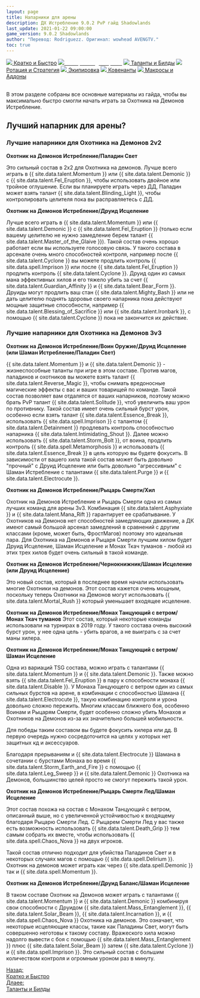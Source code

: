 ```yaml
---
layout: page
title: Напарники для арены
description: ДХ Истребление 9.0.2 PvP гайд Shadowlands
last_update: 2021-01-22 09:00:00
game_version: 9.0.2 Shadowlands
author: "Перевод: Rodriguezz. Оригинал: wowhead AVENGTV."
toc: true
---
```


<div id="smooth-nav-outer">
<a href="{{ site.url }}/guide/pvp/havoc/quick_faq.html"><img src="https://wow.zamimg.com/images/wow/icons/medium/wow_token01.jpg"> Кратко и Быстро</a>
<a href="{{ site.url }}/guide/pvp/havoc/srong-compositions.html"><img src="https://wow.zamimg.com/images/wow/icons/medium/inv_misc_spyglass_02.jpg"><span style="color: white;"> Напарники для арены</span></a>
<a href="{{ site.url }}/guide/pvp/havoc/talent.html"><img src="https://wow.zamimg.com/images/wow/icons/medium/spell_lifegivingseed.jpg"> Таланты и Билды</a>
<a href="{{ site.url }}/guide/pvp/havoc/rotations-abilities.html"><img src="https://wow.zamimg.com/images/wow/icons/medium/ability_marksmanship.jpg"> Ротация и Стратегия</a>
<a href="{{ site.url }}/guide/pvp/havoc/gear.html"><img src="https://wow.zamimg.com/images/wow/icons/medium/wow_token01.jpg"> Экипировка</a>
<a href="{{ site.url }}/guide/pvp/havoc/covenants.html"><img src="https://wow.zamimg.com/images/wow/icons/medium/inv_inscription_80_warscroll_intellect.jpg"> Ковенанты</a>
<a href="{{ site.url }}/guide/pvp/havoc/macros-addons.html"><img src="https://wow.zamimg.com/images/wow/icons/medium/inv_eng_gearspringparts.jpg"> Макросы и Аддоны</a>
</div>
<br>

В этом разделе собраны все основные материалы из гайда, чтобы вы максимально быстро смогли начать играть за Охотника на Демонов Истребление.

## Лучший напарник для арены?

### Лучшие напарники для Охотника на Демонов 2v2

<b><span class="c12">Охотник на Демонов Истребление</span>/<span class="c2">Паладин Свет</span></b>

Это сильный состав в 2х2 для Охотника на демонов. Лучше всего играть в {{ site.data.talent.Momentum }} или {{ site.data.talent.Demonic }} с {{ site.data.talent.Fel_Eruption }}, чтобы использовать двойное или тройное оглушение. Если вы планируете играть через ДД, Паладин может взять талант {{ site.data.talent.Blinding_Light }}, чтобы контролировать целителя пока вы расправляетесь с ДД.

<b><span class="c12">Охотник на Демонов Истребление</span>/<span class="c11">Друид Исцеление</span></b>

Лучше всего играть в {{ site.data.talent.Momentum }} или {{ site.data.talent.Demonic }} с {{ site.data.talent.Fel_Eruption }} (только если вашему целителю не нужно замедление берем талант {{ site.data.talent.Master_of_the_Glaive }}). Такой состав очень хорошо работает если вы используете голосовую связь. У такого состава в арсенале очень много способностей контроля, например после {{ site.data.talent.Cyclone }} вы можете продлить контроль {{ site.data.spell.Imprison }} или после {{ site.data.talent.Fel_Eruption }} продлить контроль {{ site.data.talent.Cyclone }}. Друид один из самых мана эффективных хилов и его тяжело убить за счет {{ site.data.talent.Guardian_Affinity }} и {{ site.data.talent.Bear_Form }}. Друиды могут продлить ваш стан {{ site.data.talent.Mighty_Bash }} или не дать целителю поднять здоровье своего напарника пока действуют мощные защитные способности, например {{ site.data.talent.Blessing_of_Sacrifice }} или {{ site.data.talent.Ironbark }}, с помощью {{ site.data.talent.Cyclone }} пока не закончится их действие.

### Лучшие напарники для Охотника на Демонов 3v3

<b><span class="c12">Охотник на Демонов Истребление</span>/<span class="c1">Воин Оружие</span>/<span class="c11">Друид Исцеление</span> (или <span class="c7">Шаман Истребление</span>/<span class="c2">Паладин Свет</span>)</b>

{{ site.data.talent.Momentum }} и {{ site.data.talent.Demonic }} - жизнеспособные таланты при игре в этом составе. Против магов, паладинов и охотников вы можете взять талант {{ site.data.talent.Reverse_Magic }}, чтобы снимать вредоносные магические эффекты с вас и ваших товарищей по команде. Такой состав позволяет вам отдалятся от ваших напарников, поэтому можно брать PvP талант {{ site.data.talent.Solitude }}, чтоб увеличить ваш урон по противнику. Такой состав имеет очень сильный бурст урон, особенно если взять талант {{ site.data.talent.Essence_Break }}, использовать {{ site.data.spell.Imprison }} с талантом {{ site.data.talent.Detainment }} продлевать контроль способностью напарника {{ site.data.talent.Intimidating_Shout }}. Далее можно использовать {{ site.data.talent.Storm_Bolt }}, от воина, продлить контроль {{ site.data.spell.Metamorphosis }} и использовать {{ site.data.talent.Essence_Break }} в цель которую вы будете фокусить. В зависимости от вашего хила такой состав может быть довольно "прочный" с Друид Исцеление или быть довольно "агрессивным" с Шаман Истребление с талантами {{ site.data.talent.Purge }} и {{ site.data.talent.Electrocute }}.

<b><span class="c12">Охотник на Демонов Истребление</span>/<span class="c6">Рыцарь Смерти</span>/Хил</b>

Охотник на Демонов Истребление и Рыцарь Смерти одна из самых лучших команд для арены 3v3. Комбинация {{ site.data.talent.Asphyxiate }} и {{ site.data.talent.Mana_Rift }} гарантирует ее срабатывание. У Охотников на Демонов нет способностей замедляющих движение, а ДК имеют самый большой арсенал замедлений в сравнений с другим классами (кроме, может быть, ФростМагов) поэтому это идеальная пара. Для Охотника на Демонов и Рыцаря Смерти лучшим хилом будет Друид Исцеление, Шаман Исцеление и Монах Ткач туманов -  любой из этих трех хилов будет очень сильный в такой команде.

<b><span class="c12">Охотник на Демонов Истребление</span>/<span class="c9">Чернокнижник</span>/<span class="c7">Шаман Исцеление</span> (или <span class="c11">Друид Исцеление</span>)</b>

Это новый состав, который в последнее время начали использовать многие Охотники на демонов. Этот состав кажется очень мощным, поскольку теперь Охотники на Демонов могут использовать {{ site.data.talent.Mortal_Rush }} который уменьшает входящее исцеление.

<b><span class="c12">Охотник на Демонов Истребление</span>/<span class="c10">Монах Танцующий с ветром</span>/<span class="c10">Монах Ткач туманов</span></b>
Этот состав, который некоторые команды использовали на турнирах в 2019 году. У такого состава очень высокий бурст урон, у нее одна цель  - убить врагов, а не выиграть с за счет маны хилера.

<b><span class="c12">Охотник на Демонов Истребление</span>/<span class="c10">Монах Танцующий с ветром</span>/<span class="c7">Шаман Исцеление</span></b>

Одна из вариаций TSG состава, можно играть с талантами {{ site.data.talent.Momentum }} и {{ site.data.talent.Demonic }}. Также можно взять {{ site.data.talent.Fel_Eruption }} в пару к способности монаха {{ site.data.talent.Disable }}. У Монаха Танцующего с ветром один из самых сильных бурстов на арене, в комбинации с способностью Шамана {{ site.data.talent.Electrocute }}, такую комбинацию контроля и урона довольно сложно пережить. Многим классам ближнего боя, особенно Воинам и Рыцарям Смерти, будет особенно сложно убить Монахов и Охотников на Демонов из-за их значительно большей мобильности.

Для победы таким составом вы будете фокусить хилера или дд. В первую очередь нужно сосредоточится на целях у которых нет защитных кд и  аксессуаров.

Благодаря прерываниям и {{ site.data.talent.Electrocute }} Шамана в сочетании с бурстами Монаха во время {{ site.data.talent.Storm_Earth_and_Fire }} с помощью {{ site.data.talent.Leg_Sweep }} и {{ site.data.talent.Demonic }} Охотника на Демонов, большинство целей просто не смогут пережить такой урон.

<b><span class="c12">Охотник на Демонов Истребление</span>/<span class="c6">Рыцарь Смерти Лед</span>/<span class="c7">Шаман Исцеление</span></b>

Этот состав похожа на состав с Монахом Танцующий с ветром, описанный выше, но с увеличенной устойчивостью к входящему благодаря Рыцарю Смерти Лед. С Рыцарем Смерти Лед у вас также есть возможность использовать {{ site.data.talent.Death_Grip }} тем самым собрать их вместе, чтобы использовать {{ site.data.spell.Chaos_Nova }} на двух игроков.

Такой состав отлично подходит для убийства Паладинов Свет и в некоторых случаях магов с помощью {{ site.data.spell.Delirium }}. Охотник на демонов может играть как через {{ site.data.spell.Demonic }} так и {{ site.data.spell.Momentum }}.

<b><span class="c12">Охотник на Демонов Истребление</span>/<span class="c11">Друид Баланс</span>/<span class="c7">Шаман Исцеление</span></b>

В таком составе Охотник на Демонов может играть с талантами {{ site.data.talent.Momentum }} и {{ site.data.talent.Demonic }} комбинируя свои способности с Друидом {{ site.data.talent.Mass_Entanglement }}, {{ site.data.talent.Solar_Beam }}, {{ site.data.talent.Incarnation }}, и {{ site.data.spell.Chaos_Nova }} Охотника на демонов. Это означает, что некоторые исцеляющие классы, такие как Паладины Свет, могут быть совершенно неготовы к такому составу. Вражеского хила можно надолго вывести с боя с помощью {{ site.data.talent.Mass_Entanglement }} плюс {{ site.data.talent.Solar_Beam }} затем {{ site.data.talent.Cyclone }} и {{ site.data.spell.Imprison }}. Это сильный состав с большим количеством контроля и огромным уроном раз в минуту.

<div class="minibox minibox-left"><a href="{{ site.url }}/guide/pvp/havoc/quick_faq.html">Назад:<br>Кратко и Быстро</a></div> 
<div class="minibox"><a href="{{ site.url }}/guide/pvp/havoc/talent.html">Длаее:<br>Таланты и Билды</a></div>
